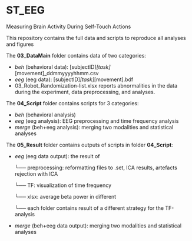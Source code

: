 # ST_EEG
Measuring Brain Activity During Self-Touch Actions

This repository contains the full data and scripts to reproduce all analyses and figures 

The **03_DataMain** folder contains data of two categories: 
- *beh* (behavioral data): [subjectID]_[task]_[movement]_ddmmyyyyhhmm.csv
- *eeg* (eeg data): [subjectID]_[task]_[movement].bdf
- 03_Robot_Randomization-list.xlsx reports abnormalities in the data during the experiment, data preprocessing, and analyses. 

The **04_Script** folder contains scripts for 3 categories: 
- *beh* (behavioral analysis)
- *eeg* (eeg analysis): EEG preprocessing and time frequency analysis
- *merge* (beh+eeg analysis): merging two modalities and statistical analyses

The **05_Result** folder contains outputs of scripts in folder **04_Script**: 
- *eeg* (eeg data output): the result of
  
  └── preprocessing: reformatting files to .set, ICA results, artefacts rejection with ICA
  
  └── TF: visualization of time frequency
  
  └── xlsx: average beta power in different

    └── each folder contains result of a different strategy for the TF-analysis
     
- *merge* (beh+eeg data output): merging two modalities and statistical analyses



